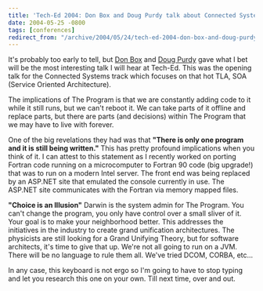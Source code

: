 ```yaml
---
title: 'Tech-Ed 2004: Don Box and Doug Purdy talk about Connected Systems.'
date: 2004-05-25 -0800
tags: [conferences]
redirect_from: "/archive/2004/05/24/tech-ed-2004-don-box-and-doug-purdy-talk-about-connected-systems.aspx/"
---
```


It's probably too early to tell, but [Don Box](http://www.gotdotnet.com/team/dbox) and [Doug
Purdy](http://www.douglasp.com/default.aspx) gave what I bet will be the most interesting talk I will hear at Tech-Ed. This was the opening talk for the Connected Systems track which focuses on that hot TLA, SOA (Service Oriented Architecture).

The implications of The Program is that we are constantly adding code to it while it still runs, but we can't reboot it. We can take parts of it offline and replace parts, but there are parts (and decisions) within The Program that we may have to live with forever.

One of the big revelations they had was that **"There is only one program and it is still being written."** This has pretty profound implications when you think of it. I can attest to this statement as I recently worked on porting Fortran code running on a microcomputer to Fortran 90 code (big upgrade!) that was to run on a modern Intel server. The front end was being replaced by an ASP.NET site that emulated the console currently in use. The ASP.NET site communicates with the Fortran via memory mapped files.

**"Choice is an Illusion"** Darwin is the system admin for The Program. You can't change the program, you only have control over a small sliver of it. Your goal is to make your neighborhood better. This addresses the initiatives in the industry to create grand unification architectures. The physicists are still looking for a Grand Unifying Theory, but for software architects, it's time to give that up. We're not all going to run on a JVM. There will be no language to rule them all. We've tried DCOM, CORBA, etc...

In any case, this keyboard is not ergo so I'm going to have to stop typing and let you research this one on your own. Till next time, over and out.
